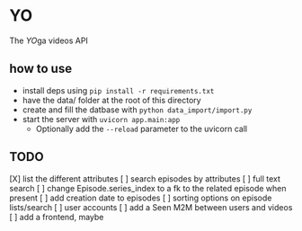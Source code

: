 # YO

The *YO*ga videos API

## how to use

- install deps using `pip install -r requirements.txt`
- have the data/ folder at the root of this directory
- create and fill the datbase with `python data_import/import.py`
- start the server with `uvicorn app.main:app`
	- Optionally add the `--reload` parameter to the uvicorn call

## TODO

[X] list the different attributes
[ ] search episodes by attributes
[ ] full text search
[ ] change Episode.series_index to a fk to the related episode when present
[ ] add creation date to episodes
[ ] sorting options on episode lists/search
[ ] user accounts
[ ] add a Seen M2M between users and videos
[ ] add a frontend, maybe